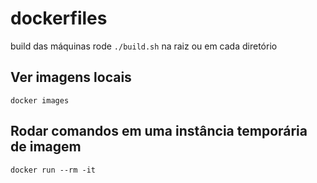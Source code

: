 # dockerfiles

build das máquinas rode `./build.sh` na raiz ou em cada diretório

## Ver imagens locais

`docker images`

## Rodar comandos em uma instância temporária de imagem

`docker run --rm -it`
